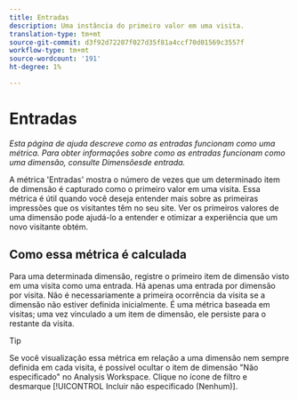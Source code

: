 ```yaml
---
title: Entradas
description: Uma instância do primeiro valor em uma visita.
translation-type: tm+mt
source-git-commit: d3f92d72207f027d35f81a4ccf70d01569c3557f
workflow-type: tm+mt
source-wordcount: '191'
ht-degree: 1%

---
```



# Entradas

*Esta página de ajuda descreve como as entradas funcionam como uma métrica. Para obter informações sobre como as entradas funcionam como uma dimensão, consulte Dimensões[](../dimensions/entry-dimensions.md)de entrada.*

A métrica &#39;Entradas&#39; mostra o número de vezes que um determinado item de dimensão é capturado como o primeiro valor em uma visita. Essa métrica é útil quando você deseja entender mais sobre as primeiras impressões que os visitantes têm no seu site. Ver os primeiros valores de uma dimensão pode ajudá-lo a entender e otimizar a experiência que um novo visitante obtém.

## Como essa métrica é calculada

Para uma determinada dimensão, registre o primeiro item de dimensão visto em uma visita como uma entrada. Há apenas uma entrada por dimensão por visita. Não é necessariamente a primeira ocorrência da visita se a dimensão não estiver definida inicialmente. É uma métrica baseada em visitas; uma vez vinculado a um item de dimensão, ele persiste para o restante da visita.

>[!TIP]
>
>Se você visualização essa métrica em relação a uma dimensão nem sempre definida em cada visita, é possível ocultar o item de dimensão &quot;Não especificado&quot; no Analysis Workspace. Clique no ícone de filtro e desmarque [!UICONTROL Incluir não especificado (Nenhum)].
